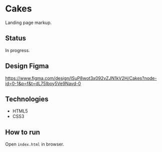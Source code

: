 # Сakes
Landing page markup.

## Status
In progress.

## Design Figma
https://www.figma.com/design/ISuP8wot3x092vZJN1kV2H/Cakes?node-id=0-1&p=f&t=dL75Iboy5Ve9Navd-0

## Technologies
- HTML5
- CSS3

## How to run
Open `index.html` in browser.
